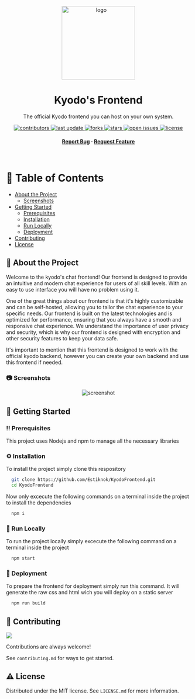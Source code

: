 <div align="center">

  <img src="https://res.cloudinary.com/kyodo/image/upload/v1674571454/kyodo/icons/logo_dj9gkd.png" alt="logo" width="200" height="auto" />
  <h1>Kyodo's Frontend</h1>
  
  <p>
    The official Kyodo frontend you can host on your own system. 
  </p>
  
  
<!-- Badges -->
<p>
  <a href="https://github.com/Estiknok/KyodoFrontend/graphs/contributors">
    <img src="https://img.shields.io/github/contributors/Estiknok/KyodoFrontend" alt="contributors" />
  </a>
  <a href="">
    <img src="https://img.shields.io/github/last-commit/Estiknok/KyodoFrontend" alt="last update" />
  </a>
  <a href="https://github.com/Estiknok/KyodoFrontend/network/members">
    <img src="https://img.shields.io/github/forks/Estiknok/KyodoFrontend" alt="forks" />
  </a>
  <a href="https://github.com/Estiknok/KyodoFrontend/stargazers">
    <img src="https://img.shields.io/github/stars/Estiknok/KyodoFrontend" alt="stars" />
  </a>
  <a href="https://github.com/Estiknok/KyodoFrontend/issues/">
    <img src="https://img.shields.io/github/issues/Estiknok/KyodoFrontend" alt="open issues" />
  </a>
  <a href="https://github.com/Estiknok/KyodoFrontend/blob/master/LICENSE.md">
    <img src="https://img.shields.io/github/license/Estiknok/KyodoFrontend" alt="license" />
  </a>
</p>
   
<h4>
    <a href="https://github.com/Estiknok/KyodoFrontend/issues/">Report Bug</a>
  <span> · </span>
    <a href="https://github.com/Estiknok/KyodoFrontend/issues/">Request Feature</a>
  </h4>
</div>

<br />

<!-- Table of Contents -->
# :notebook_with_decorative_cover: Table of Contents

- [About the Project](#star2-about-the-project)
  * [Screenshots](#camera-screenshots)
- [Getting Started](#toolbox-getting-started)
  * [Prerequisites](#bangbang-prerequisites)
  * [Installation](#gear-installation)
  * [Run Locally](#running-run-locally)
  * [Deployment](#triangular_flag_on_post-deployment)
- [Contributing](#wave-contributing)
- [License](#warning-license)

  

<!-- About the Project -->
## :star2: About the Project

Welcome to the kyodo's chat frontend! Our frontend is designed to provide an intuitive and modern chat experience for users of all skill levels. With an easy to use interface you will have no problem using it.

One of the great things about our frontend is that it's highly customizable and can be self-hosted, allowing you to tailor the chat experience to your specific needs. Our frontend is built on the latest technologies and is optimized for performance, ensuring that you always have a smooth and responsive chat experience. We understand the importance of user privacy and security, which is why our frontend is designed with encryption and other security features to keep your data safe.

It's important to mention that this frontend is designed to work with the official kyodo backend, however you can create your own backend and use this frontend if needed.

<!-- Screenshots -->
### :camera: Screenshots

<div align="center"> 
  <img src="https://res.cloudinary.com/kyodo/image/upload/v1680428576/kyodo/icons/kyodoFrontendImage_a9azab.png" alt="screenshot" />
</div>


<!-- Getting Started -->
## 	:toolbox: Getting Started

<!-- Prerequisites -->
### :bangbang: Prerequisites

This project uses Nodejs and npm to manage all the necessary libraries

<!-- Installation -->
### :gear: Installation

To install the project simply clone this respository

```bash
  git clone https://github.com/Estiknok/KyodoFrontend.git
  cd KyodoFrontend
```

Now only excecute the following commands on a terminal inside the project to install the dependencies

```bash
  npm i
```

<!-- Run Locally -->
### :running: Run Locally

To run the project locally simply excecute the following command on a terminal inside the project

```bash
  npm start
```


<!-- Deployment -->
### :triangular_flag_on_post: Deployment

To prepare the frontend for deployment simply run this command. It will generate the raw css and html wich you will deploy on a static server

```bash
  npm run build
```

<!-- Contributing -->
## :wave: Contributing

<a href="https://github.com/Estiknok/KyodoFrontend/graphs/contributors">
  <img src="https://contrib.rocks/image?repo=Estiknok/KyodoFrontend" />
</a>


Contributions are always welcome!

See `contributing.md` for ways to get started.

<!-- License -->
## :warning: License

Distributed under the MIT license. See `LICENSE.md` for more information.


[license-shield]: https://img.shields.io/github/license/othneildrew/Best-README-Template.svg?style=for-the-badge
[license-url]: https://github.com/othneildrew/Best-README-Template/blob/master/LICENSE.txt
